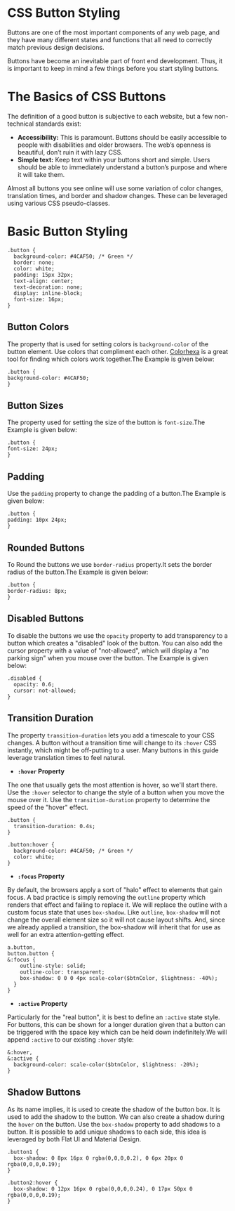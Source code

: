 # CSS Button Styling
Buttons are one of the most important components of any web page, and they have many different states and functions that all need to correctly match previous design decisions. 

Buttons have become an inevitable part of front end development. Thus, it is important to keep in mind a few things before you start styling buttons.


# The Basics of CSS Buttons

The definition of a good button is subjective to each website, but a few non-technical standards exist:
- **Accessibility:**  This is paramount. Buttons should be easily accessible to people with disabilities and older browsers. The web’s openness is beautiful, don’t ruin it with 
lazy CSS.
- **Simple text:**  Keep text within your buttons short and simple. Users should be able to immediately understand a button’s purpose and where it will take them.

Almost all buttons you see online will use some variation of color changes, translation times, and border and shadow changes. These can be leveraged using various CSS
pseudo-classes.



# **Basic Button Styling**

```
.button {
  background-color: #4CAF50; /* Green */
  border: none;
  color: white;
  padding: 15px 32px;
  text-align: center;
  text-decoration: none;
  display: inline-block;
  font-size: 16px;
}
```

## Button Colors

The property that is used for setting colors is `background-color` of the button element. Use colors that compliment each other. [Colorhexa](https://www.colorhexa.com/) is a 
great tool for finding which colors work together.The Example is given below:

```
.button {
background-color: #4CAF50;
} 
```

## Button Sizes

The property used for setting the size of the button is `font-size`.The Example is given below:

```
.button {
font-size: 24px;
}
```

## Padding 

Use the `padding` property to change the padding of a button.The Example is given  below:

```
.button {
padding: 10px 24px;
}
```

## Rounded Buttons

To Round the buttons we use `border-radius` property.It sets the border radius of the button.The Example is given below:

```
.button {
border-radius: 8px;
}
```

## Disabled Buttons

To disable the buttons we use the `opacity` property to add transparency to a button  which creates a "disabled" look of the button. You can also add the cursor property with 
a value of "not-allowed", which will display a "no parking sign" when you mouse over the button. The Example is given below:

```
.disabled {
  opacity: 0.6;
  cursor: not-allowed;
}
```


## Transition Duration

The property `transition-duration` lets you add a timescale to your CSS changes. A button without a transition time will change to its `:hover` CSS instantly, which might be 
off-putting to a user. Many buttons in this guide leverage translation times to feel natural.

- **`:hover` Property**


The one that usually gets the most attention is hover, so we'll start there. Use the `:hover` selector to change the style of a button when you move the mouse over it. 
Use the `transition-duration` property to determine the speed of the "hover" effect.

```
.button {
  transition-duration: 0.4s;
}

.button:hover {
  background-color: #4CAF50; /* Green */
  color: white;
}
```

- **`:focus` Property**


By default, the browsers apply a sort of "halo" effect to elements that gain focus. A bad practice is simply removing the `outline` property which renders that effect and 
failing to replace it. We will replace the outline with a custom focus state that uses `box-shadow`. Like `outline`, `box-shadow` will not change the overall element size so it
will not cause layout shifts. And, since we already applied a transition, the box-shadow will inherit that for use as well for an extra attention-getting effect.

```
a.button,
button.button {
&:focus {
    outline-style: solid;
    outline-color: transparent;
    box-shadow: 0 0 0 4px scale-color($btnColor, $lightness: -40%);
  }
}
```

- **`:active` Property**


Particularly for the "real button", it is best to define an `:active` state style. For buttons, this can be shown for a longer duration given that a button can be triggered 
with the space key which can be held down indefinitely.We will append `:active` to our existing `:hover` style:

```
&:hover,
&:active {
  background-color: scale-color($btnColor, $lightness: -20%);
}
```


## Shadow Buttons

As its name implies, it is used to create the shadow of the button box. It is used to add the shadow to the button. We can also create a shadow during the `hover` on the button.
Use the `box-shadow` property to add shadows to a button. It is possible to add unique shadows to each side, this idea is leveraged by both Flat UI and Material Design.

```
.button1 {
  box-shadow: 0 8px 16px 0 rgba(0,0,0,0.2), 0 6px 20px 0 rgba(0,0,0,0.19);
}

.button2:hover {
  box-shadow: 0 12px 16px 0 rgba(0,0,0,0.24), 0 17px 50px 0 rgba(0,0,0,0.19);
}
```
